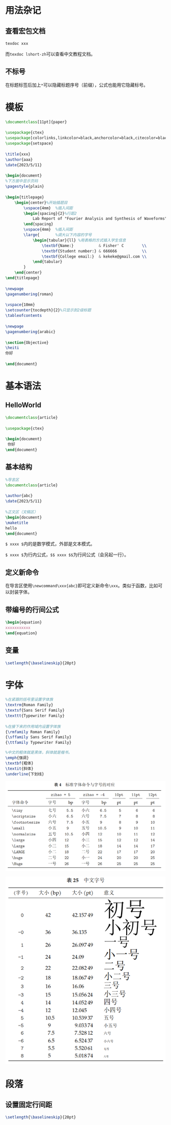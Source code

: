 # 用法杂记

## 查看宏包文档

```bash
texdoc xxx
```

而`texdoc lshort-zh`可以查看中文教程文档。

## 不标号

在标题标签后加上`*`可以隐藏标题序号（前缀），公式也能用它隐藏标号。

# 模板

```latex
\documentclass[11pt]{paper}

\usepackage{ctex}
\usepackage[colorlinks,linkcolor=black,anchorcolor=black,citecolor=black]{hyperref}
\usepackage{setspace}

\title{xxx}
\author{aaa}
\date{2023/5/11}
  
\begin{document}
%下方居中显示页码
\pagestyle{plain}
  
\begin{titlepage}
    \begin{center}%开始插题目
        \vspace{4mm}  %插入间距
        \begin{spacing}{2}%行距2
            Lab Report of "Fourier Analysis and Synthesis of Waveforms" experiment
        \end{spacing}
        \vspace{4mm}  %插入间距
        \large{       %调大以下内容的字号
            \begin{tabular}{ll} %用表格的方式插入学生信息
                \textbf{Name:}           & Fisher' C        \\
                \textbf{Student number:} & 666666           \\
                \textbf{College email:}  & kekeke@gmail.com \\
            \end{tabular}
        }
    \end{center}
\end{titlepage}
  
\newpage
\pagenumbering{roman}
  
\vspace{10mm}
\setcounter{tocdepth}{2}%只显示到2级标题
\tableofcontents
  
\newpage
\pagenumbering{arabic}
  
\section{Objective}
\heiti
你好

\end{document}
```

# 基本语法

## HelloWorld

```latex
\documentclass{article}

\usepackage{ctex}

\begin{document}
 你好
\end{document}
```

## 基本结构

```latex
%导言区
\documentclass{article}

\author{abc}
\date{2023/5/11}

%正文区（文稿区）
\begin{document}
\maketitle
hello
\end{document}
```

`$ xxxx $`内的是数学模式，外部是文本模式。

`$ xxxx $`为行内公式，`$$ xxxx $$`为行间公式（会另起一行）。

## 定义新命令

在导言区使用`\newcommand\xxx{abc}`即可定义新命令`\xxx`。类似于函数，比如可以封装字体。

## 带编号的行间公式

```latex
\begin{equation}
xxxxxxxxxxx
\end{equation}
```

## 变量

```latex
\setlength{\baselineskip}{20pt}
```

# 字体

```latex
%在紧跟的括号里设置字体族
\textrm{Roman Family}
\textsf{Sans Serif Family}
\texttt{Typewriter Family}

%在接下来的作用域内设置字体族
{\rmfamily Roman Family}
{\sffamily Sans Serif Family}
{\ttfamily Typewriter Family}
```

```latex
%中文的粗体就是黑体，斜体就是楷书。
\emph{强调}
\textbf{粗体}
\textit{斜体}
\underline{下划线}
```

![](assets/uTools_1699850246663.png)

![](assets/uTools_1699850328974.png)

# 段落

## 设置固定行间距

```latex
\setlength{\baselineskip}{20pt}
```






























